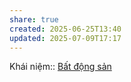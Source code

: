 ```yaml
---
share: true
created: 2025-06-25T13:40
updated: 2025-07-09T17:17
---
```

Khái niệm:: [Bất động sản](../../%CE%9E%20Kh%C3%A1i%20ni%E1%BB%87m/B%E1%BA%A5t%20%C4%91%E1%BB%99ng%20s%E1%BA%A3n.md)
